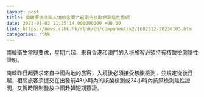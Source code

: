 ```yaml
---
layout: post
title: 南韓要求港澳入境旅客周六起須持核酸檢測陰性證明
date: 2023-01-03 11:25:14.000000000 +08:00
link: https://news.rthk.hk/rthk/ch/component/k2/1682312-20230103.htm
categories: rthk
---
```


南韓衛生當局要求，星期六起，來自香港和澳門的入境旅客必須持有核酸檢測陰性證明。

南韓昨日起要求來自中國內地的旅客，入境後必須接受核酸檢測，並規定從後日起，相關旅客須提交在出發前48小時內的核酸檢測或24小時內抗原檢測陰性證明，又暫時限制發放中國赴韓短期簽證。
